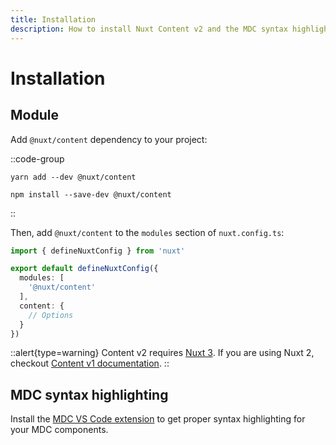 ```yaml
---
title: Installation
description: How to install Nuxt Content v2 and the MDC syntax highlighter.
---
```


# Installation

## Module

Add `@nuxt/content` dependency to your project:

::code-group

``` [Yarn]
yarn add --dev @nuxt/content
```

``` [NPM]
npm install --save-dev @nuxt/content
```

::

Then, add `@nuxt/content` to the `modules` section of `nuxt.config.ts`:

```ts [nuxt.config.ts]
import { defineNuxtConfig } from 'nuxt'

export default defineNuxtConfig({
  modules: [
    '@nuxt/content'
  ],
  content: {
    // Options
  }
})
```

::alert{type=warning}
Content v2 requires [Nuxt 3](https://v3.nuxtjs.org). If you are using Nuxt 2, checkout [Content v1 documentation](https://content.nuxtjs.org).
::

## MDC syntax highlighting

Install the [MDC VS Code extension](https://marketplace.visualstudio.com/items?itemName=Nuxt.mdc) to get proper syntax highlighting for your MDC components.
